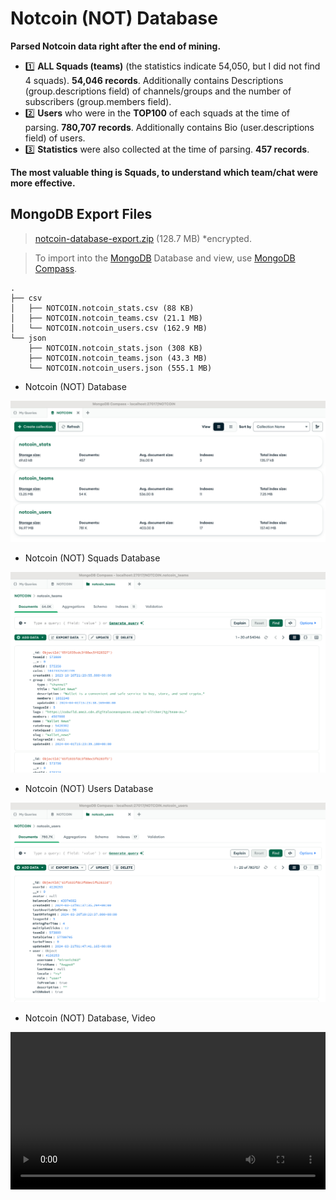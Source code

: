 # Notcoin (NOT) Database
**Parsed Notcoin data right after the end of mining.**

  - 1️⃣ **ALL Squads (teams)** (the statistics indicate 54,050, but I did not find 4 squads). **54,046 records**. Additionally contains Descriptions (group.descriptions field) of channels/groups and the number of subscribers (group.members field).
  - 2️⃣ **Users** who were in the **TOP100** of each squads at the time of parsing. **780,707 records**. Additionally contains Bio (user.descriptions field) of users.
  - 3️⃣ **Statistics** were also collected at the time of parsing. **457 records**.

**The most valuable thing is Squads, to understand which team/chat were more effective.**


## MongoDB Export Files
>  [notcoin-database-export.zip](https://t.me/ivannikov_pro/65) (128.7 MB) *encrypted.

> To import into the [MongoDB](https://www.mongodb.com/) Database and view, use [MongoDB Compass](https://www.mongodb.com/products/tools/compass).

```text
.
├── csv
│   ├── NOTCOIN.notcoin_stats.csv (88 KB)
│   ├── NOTCOIN.notcoin_teams.csv (21.1 MB)
│   └── NOTCOIN.notcoin_users.csv (162.9 MB)
└── json
    ├── NOTCOIN.notcoin_stats.json (308 KB)
    ├── NOTCOIN.notcoin_teams.json (43.3 MB)
    └── NOTCOIN.notcoin_users.json (555.1 MB)
```


- Notcoin (NOT) Database

![Notcoin (NOT) Database](/images/notcoin_database.png "Notcoin (NOT) Database")

- Notcoin (NOT) Squads Database

![Notcoin (NOT) Squads Database](/images/notcoin_database_squads.png "Notcoin (NOT) Squads Database")

- Notcoin (NOT) Users Database

![Notcoin (NOT) Users Database](/images/notcoin_database_users.png "Notcoin (NOT) Users Database")

- Notcoin (NOT) Database, Video

<video autoplay loop style="width:100%" controls src="/images/notcoin_database.mp4" type="video/mp4" />
